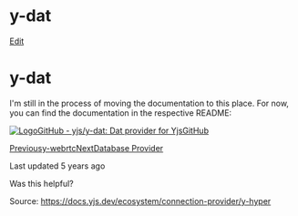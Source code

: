 # y-dat

[Edit](https://github.com/yjs/docs/blob/main/ecosystem/connection-provider/y-hyper.md)

# y-dat

I'm still in the process of moving the documentation to this place. For now, you can find the documentation in the respective README:

[![Logo](https://docs.yjs.dev/~gitbook/image?url=https%3A%2F%2Fgithub.com%2Ffluidicon.png&width=20&dpr=4&quality=100&sign=46771325&sv=2)GitHub - yjs/y-dat: Dat provider for YjsGitHub](https://github.com/yjs/y-dat)

[Previousy-webrtc](/ecosystem/connection-provider/y-webrtc)[NextDatabase Provider](/ecosystem/database-provider)

Last updated 5 years ago

Was this helpful?

Source: https://docs.yjs.dev/ecosystem/connection-provider/y-hyper
